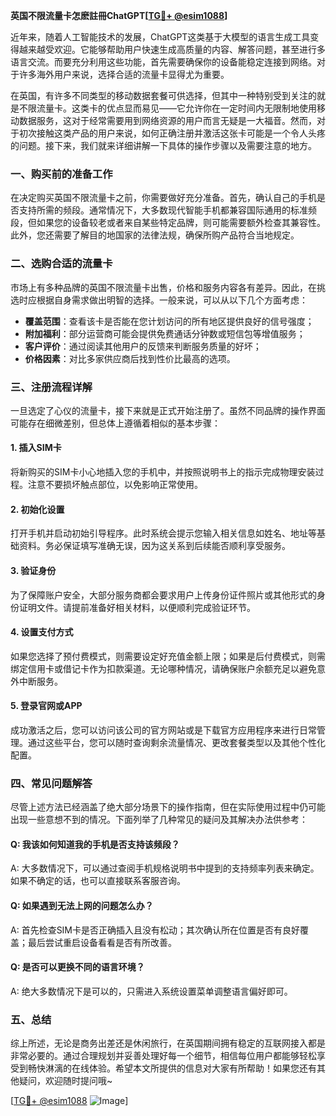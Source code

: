 **英国不限流量卡怎麽註冊ChatGPT[[TG💪+ @esim1088](https://t.me/s/esim1088)]**

近年来，随着人工智能技术的发展，ChatGPT这类基于大模型的语言生成工具变得越来越受欢迎。它能够帮助用户快速生成高质量的内容、解答问题，甚至进行多语言交流。而要充分利用这些功能，首先需要确保你的设备能稳定连接到网络。对于许多海外用户来说，选择合适的流量卡显得尤为重要。

在英国，有许多不同类型的移动数据套餐可供选择，但其中一种特别受到关注的就是不限流量卡。这类卡的优点显而易见——它允许你在一定时间内无限制地使用移动数据服务，这对于经常需要用到网络资源的用户而言无疑是一大福音。然而，对于初次接触这类产品的用户来说，如何正确注册并激活这张卡可能是一个令人头疼的问题。接下来，我们就来详细讲解一下具体的操作步骤以及需要注意的地方。

### 一、购买前的准备工作

在决定购买英国不限流量卡之前，你需要做好充分准备。首先，确认自己的手机是否支持所需的频段。通常情况下，大多数现代智能手机都兼容国际通用的标准频段，但如果您的设备较老或者来自某些特定品牌，则可能需要额外检查其兼容性。此外，您还需要了解目的地国家的法律法规，确保所购产品符合当地规定。

### 二、选购合适的流量卡

市场上有多种品牌的英国不限流量卡出售，价格和服务内容各有差异。因此，在挑选时应根据自身需求做出明智的选择。一般来说，可以从以下几个方面考虑：
- **覆盖范围**：查看该卡是否能在您计划访问的所有地区提供良好的信号强度；
- **附加福利**：部分运营商可能会提供免费通话分钟数或短信包等增值服务；
- **客户评价**：通过阅读其他用户的反馈来判断服务质量的好坏；
- **价格因素**：对比多家供应商后找到性价比最高的选项。

### 三、注册流程详解

一旦选定了心仪的流量卡，接下来就是正式开始注册了。虽然不同品牌的操作界面可能存在细微差别，但总体上遵循着相似的基本步骤：

#### 1. 插入SIM卡
将新购买的SIM卡小心地插入您的手机中，并按照说明书上的指示完成物理安装过程。注意不要损坏触点部位，以免影响正常使用。

#### 2. 初始化设置
打开手机并启动初始引导程序。此时系统会提示您输入相关信息如姓名、地址等基础资料。务必保证填写准确无误，因为这关系到后续能否顺利享受服务。

#### 3. 验证身份
为了保障账户安全，大部分服务商都会要求用户上传身份证件照片或其他形式的身份证明文件。请提前准备好相关材料，以便顺利完成验证环节。

#### 4. 设置支付方式
如果您选择了预付费模式，则需要设定好充值金额上限；如果是后付费模式，则需绑定信用卡或借记卡作为扣款渠道。无论哪种情况，请确保账户余额充足以避免意外中断服务。

#### 5. 登录官网或APP
成功激活之后，您可以访问该公司的官方网站或是下载官方应用程序来进行日常管理。通过这些平台，您可以随时查询剩余流量情况、更改套餐类型以及其他个性化配置。

### 四、常见问题解答

尽管上述方法已经涵盖了绝大部分场景下的操作指南，但在实际使用过程中仍可能出现一些意想不到的情况。下面列举了几种常见的疑问及其解决办法供参考：

#### Q: 我该如何知道我的手机是否支持该频段？
A: 大多数情况下，可以通过查阅手机规格说明书中提到的支持频率列表来确定。如果不确定的话，也可以直接联系客服咨询。

#### Q: 如果遇到无法上网的问题怎么办？
A: 首先检查SIM卡是否正确插入且没有松动；其次确认所在位置是否有良好覆盖；最后尝试重启设备看看是否有所改善。

#### Q: 是否可以更换不同的语言环境？
A: 绝大多数情况下是可以的，只需进入系统设置菜单调整语言偏好即可。

### 五、总结

综上所述，无论是商务出差还是休闲旅行，在英国期间拥有稳定的互联网接入都是非常必要的。通过合理规划并妥善处理好每一个细节，相信每位用户都能够轻松享受到畅快淋漓的在线体验。希望本文所提供的信息对大家有所帮助！如果您还有其他疑问，欢迎随时提问哦~

[[TG💪+ @esim1088](https://t.me/s/esim1088) ![Image](https://i.postimg.cc/4NQfJmqS/Snipaste-2025-05-13-00-14-12.png)]